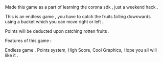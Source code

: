 Made this game as a part of learning the corona sdk , just a weekend hack . 

This is an endless game , you have to catch the fruits falling downwards using a bucket which you can move right or left .

Points will be deducted upon catching rotten fruits .

Features of this game :

Endless game ,
Points system,
High Score,
Cool Graphics,
Hope you all will like it .
